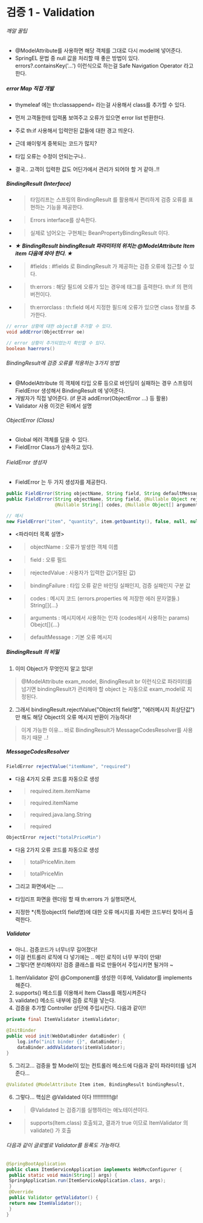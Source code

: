 # 검증 1 - Validation

###### 깨알 꿀팁
- @ModelAttribute를 사용하면 해당 객체를 그대로 다시 model에 넣어준다.
- SpringEL 문법 중 null 값을 처리할 때 좋은 방법이 있다. errors?.containsKey('...') 이런식으로 하는걸 Safe Navigation Operator 라고 한다.

##### error Map 직접 개발
- thymeleaf 에는 th:classappend= 라는걸 사용해서 class를 추가할 수 있다.
- 먼저 고객들한테 입력폼 보여주고 오류가 있으면 error list 반환한다.
- 주로 th:if 사용해서 입력안된 값들에 대한 경고 띄운다.

- 근데 왜이렇게 중복되는 코드가 많지?
- 타입 오류는 수정이 안되는구나..

- 결국.. 고객이 입력한 값도 어딘가에서 관리가 되어야 할 거 같아..!!

##### BindingResult (Interface)
- > 타임리프는 스프링의 BindingResult 를 활용해서 편리하게 검증 오류를 표현하는 기능을 제공한다.
- > Errors interface를 상속한다.
- > 실제로 넘어오는 구현체는 BeanPropertyBindingResult 이다.
- ***★ BindingResult bindingResult 파라미터의 위치는 @ModelAttribute Item item 다음에 와야 한다. ★***
- > #fields : #fields 로 BindingResult 가 제공하는 검증 오류에 접근할 수 있다.
- > th:errors : 해당 필드에 오류가 있는 경우에 태그를 출력한다. th:if 의 편의 버전이다.
- > th:errorclass : th:field 에서 지정한 필드에 오류가 있으면 class 정보를 추가한다.
```java
// error 상황에 대한 object를 추가할 수 있다.
void addError(ObjectError oe)

// error 상황이 추가되었는지 확인할 수 있다.
boolean haerrors()
```

###### BindingResult에 검증 오류를 적용하는 3가지 방법
- @ModelAttribute 의 객체에 타입 오류 등으로 바인딩이 실패하는 경우 스프링이 FieldError 생성해서 BindingResult 에 넣어준다.
- 개발자가 직접 넣어준다. (if 문과 addError(ObjectError ...) 등 활용)
- Validator 사용 이것은 뒤에서 설명

###### ObjectError (Class)
- Global 에러 객체를 담을 수 있다.
- FieldError Class가 상속하고 있다.

###### FieldError 생성자
- FieldError 는 두 가지 생성자를 제공한다. 
```java
public FieldError(String objectName, String field, String defaultMessage);
public FieldError(String objectName, String field, @Nullable Object rejectedValue, boolean bindingFailure,
                  @Nullable String[] codes, @Nullable Object[] arguments, @Nullable String defaultMessage)

// 예시
new FieldError("item", "quantity", item.getQuantity(), false, null, null, "수량은 최대 9,999 까지 허용합니다.")
```
- <파라미터 목록 설명>
- > objectName : 오류가 발생한 객체 이름
- > field : 오류 필드
- > rejectedValue : 사용자가 입력한 값(거절된 값)
- > bindingFailure : 타입 오류 같은 바인딩 실패인지, 검증 실패인지 구분 값
- > codes : 메시지 코드 (errors.properties 에 저장한 에러 문자열들.) String[]{...}
- > arguments : 메시지에서 사용하는 인자 (codes에서 사용하는 params) Obejct[]{...}
- > defaultMessage : 기본 오류 메시지

##### BindingResult 의 비밀
1. 이미 Object가 무엇인지 알고 있다!
> @ModelAttribute exam_model, BindingResult br 이런식으로 파라미터를 넘기면 bindingResult가 관리해야 할 object 는 자동으로 exam_model로 지정된다.
2. 그래서 bindingResult.rejectValue("Object의 field명", "에러메시지 최상단값") 만 해도 해당 Object의 오류 메시지 반환이 가능하다!
> 이게 가능한 이유... 바로 BindingResult가 MessageCodesResolver를 사용하기 때문 ..!

##### MessageCodesResolver
```java
FieldError rejectValue("itemName", "required")
```
- 다음 4가지 오류 코드를 자동으로 생성
- > required.item.itemName
- > required.itemName
- > required.java.lang.String
- > required
```java
ObjectError reject("totalPriceMin")
```
- 다음 2가지 오류 코드를 자동으로 생성
- > totalPriceMin.item
- > totalPriceMin

- 그리고 화면에서는 ....
- 타임리프 화면을 렌더링 할 때 th:errors 가 실행되면서,
- 지정한 *{특정object의 field명}에 대한 오류 메시지를 자세한 코드부터 찾아서 출력한다.

##### Validator
- 아니.. 검증코드가 너무너무 길어졌다!
- 이걸 컨트롤러 로직에 다 넣기에는 .. 메인 로직이 너무 부각이 안돼!
- 그렇다면 분리해야지! 검증 클래스를 따로 만들어서 주입시키면 될거야 ~
1. ItemValidator 같이 @Component를 생성한 이후에, Validator를 implements 해준다.
2. supports() 메소드를 이용해서 Item Class를 매칭시켜준다
3. validate() 메소드 내부에 검증 로직을 넣는다.
4. 검증을 추가할 Controller 상단에 주입시킨다. 다음과 같이!!
```java
private final ItemValidator itemValidator;

@InitBinder
public void init(WebDataBinder dataBinder) {
    log.info("init binder {}", dataBinder);
    dataBinder.addValidators(itemValidator);
}
```
5. 그리고... 검증을 할 Model이 있는 컨트롤러 메소드에 다음과 같이 파라미터를 넘겨준다...
```java
@Validated @ModelAttribute Item item, BindingResult bindingResult,
```
6. 그렇다... 핵심은 @Validated 이다 !!!!!!!!!!!!@!
- > @Validated 는 검증기를 실행하라는 애노테이션이다.
- > supports(Item.class) 호출되고, 결과가 true 이므로 ItemValidator 의 validate() 가 호출


###### 다음과 같이 글로벌로 Validator를 등록도 가능하다.
```java
@SpringBootApplication
public class ItemServiceApplication implements WebMvcConfigurer {
 public static void main(String[] args) {
 SpringApplication.run(ItemServiceApplication.class, args);
 }
 @Override
 public Validator getValidator() {
 return new ItemValidator();
 }
}
```
